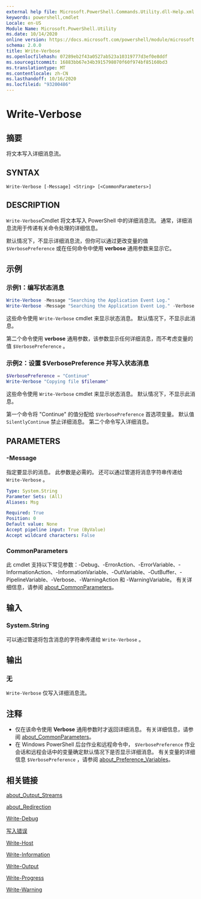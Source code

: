 ```yaml
---
external help file: Microsoft.PowerShell.Commands.Utility.dll-Help.xml
keywords: powershell,cmdlet
Locale: en-US
Module Name: Microsoft.PowerShell.Utility
ms.date: 10/14/2020
online version: https://docs.microsoft.com/powershell/module/microsoft.powershell.utility/write-verbose?view=powershell-6&WT.mc_id=ps-gethelp
schema: 2.0.0
title: Write-Verbose
ms.openlocfilehash: 07289eb2f43a0527ab523a10319777d3ef0e8ddf
ms.sourcegitcommit: 16883bb67e34b3915798070f60f974bf85160bd3
ms.translationtype: MT
ms.contentlocale: zh-CN
ms.lasthandoff: 10/16/2020
ms.locfileid: "93200486"
---
```

# Write-Verbose

## 摘要
将文本写入详细消息流。

## SYNTAX

```
Write-Verbose [-Message] <String> [<CommonParameters>]
```

## DESCRIPTION

`Write-Verbose`Cmdlet 将文本写入 PowerShell 中的详细消息流。 通常，详细消息流用于传递有关命令处理的详细信息。

默认情况下，不显示详细消息流，但你可以通过更改变量的值 `$VerbosePreference` 或在任何命令中使用 **verbose** 通用参数来显示它。

## 示例

### 示例1：编写状态消息

```powershell
Write-Verbose -Message "Searching the Application Event Log."
Write-Verbose -Message "Searching the Application Event Log." -Verbose
```

这些命令使用 `Write-Verbose` cmdlet 来显示状态消息。 默认情况下，不显示此消息。

第二个命令使用 **verbose** 通用参数，该参数显示任何详细消息，而不考虑变量的值 `$VerbosePreference` 。

### 示例2：设置 $VerbosePreference 并写入状态消息

```powershell
$VerbosePreference = "Continue"
Write-Verbose "Copying file $filename"
```

这些命令使用 `Write-Verbose` cmdlet 来显示状态消息。 默认情况下，不显示此消息。

第一个命令将 "Continue" 的值分配给 `$VerbosePreference` 首选项变量。 默认值 `SilentlyContinue` 禁止详细消息。 第二个命令写入详细消息。

## PARAMETERS

### -Message

指定要显示的消息。 此参数是必需的。 还可以通过管道将消息字符串传递给 `Write-Verbose` 。

```yaml
Type: System.String
Parameter Sets: (All)
Aliases: Msg

Required: True
Position: 0
Default value: None
Accept pipeline input: True (ByValue)
Accept wildcard characters: False
```

### CommonParameters

此 cmdlet 支持以下常见参数：-Debug、-ErrorAction、-ErrorVariable、-InformationAction、-InformationVariable、-OutVariable、-OutBuffer、-PipelineVariable、-Verbose、-WarningAction 和 -WarningVariable。 有关详细信息，请参阅 [about_CommonParameters](../Microsoft.PowerShell.Core/About/about_CommonParameters.md)。

## 输入

### System.String

可以通过管道将包含消息的字符串传递给 `Write-Verbose` 。

## 输出

### 无

`Write-Verbose` 仅写入详细消息流。

## 注释

- 仅在该命令使用 **Verbose** 通用参数时才返回详细消息。 有关详细信息，请参阅 [about_CommonParameters](https://go.microsoft.com/fwlink/?LinkID=113216)。
- 在 Windows PowerShell 后台作业和远程命令中， `$VerbosePreference` 作业会话和远程会话中的变量确定默认情况下是否显示详细消息。
  有关变量的详细信息 `$VerbosePreference` ，请参阅 [about_Preference_Variables](../Microsoft.PowerShell.Core/About/about_Preference_Variables.md)。

## 相关链接

[about_Output_Streams](../Microsoft.PowerShell.Core/About/about_Output_Streams.md)

[about_Redirection](../Microsoft.PowerShell.Core/About/about_Redirection.md)

[Write-Debug](Write-Debug.md)

[写入错误](Write-Error.md)

[Write-Host](Write-Host.md)

[Write-Information](Write-Information.md)

[Write-Output](Write-Output.md)

[Write-Progress](Write-Progress.md)

[Write-Warning](Write-Warning.md)
